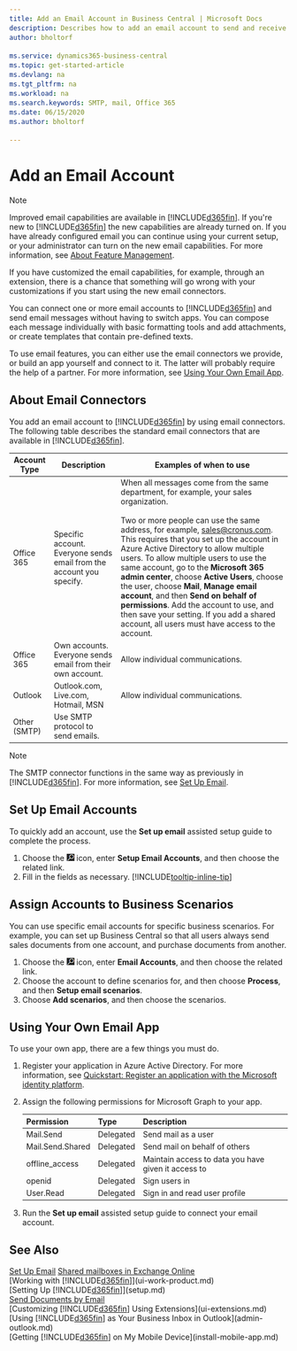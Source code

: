 ```yaml
---
title: Add an Email Account in Business Central | Microsoft Docs
description: Describes how to add an email account to send and receive email messages in Business Central.
author: bholtorf

ms.service: dynamics365-business-central
ms.topic: get-started-article
ms.devlang: na
ms.tgt_pltfrm: na
ms.workload: na
ms.search.keywords: SMTP, mail, Office 365
ms.date: 06/15/2020
ms.author: bholtorf

---
```

# Add an Email Account
> [!NOTE]
> Improved email capabilities are available in [!INCLUDE[d365fin](includes/d365fin_md.md)]. If you're new to [!INCLUDE[d365fin](includes/d365fin_md.md)] the new capabilities are already turned on. If you have already configured email you can continue using your current setup, or your administrator can turn on the new email capabilities. For more information, see [About Feature Management](/dynamics365/business-central/dev-itpro/administration/feature-management.md#about-feature-management). 
>
> If you have customized the email capabilities, for example, through an extension, there is a chance that something will go wrong with your customizations if you start  using the new email connectors. 

You can connect one or more email accounts to [!INCLUDE[d365fin](includes/d365fin_md.md)] and send email messages without having to switch apps. You can compose each message individually with basic formatting tools and add attachments, or create templates that contain pre-defined texts.

To use email features, you can either use the email connectors we provide, or build an app yourself and connect to it. The latter will probably require the help of a partner. For more information, see [Using Your Own Email App](admin-how-setup-email.md#using-your-own-email-app).

## About Email Connectors
You add an email account to [!INCLUDE[d365fin](includes/d365fin_md.md)] by using email connectors. The following table describes the standard email connectors that are available in [!INCLUDE[d365fin](includes/d365fin_md.md)].

|Account Type  |Description  |Examples of when to use  |
|---------|---------|---------|
|Office 365     |Specific account. Everyone sends email from the account you specify.|When all messages come from the same department, for example, your sales organization.<br><br> Two or more people can use the same address, for example, sales@cronus.com. This requires that you set up the account in Azure Active Directory to allow multiple users. To allow multiple users to use the same account, go to the **Microsoft 365 admin center**, choose **Active Users**, choose the user, choose **Mail**, **Manage email account**, and then **Send on behalf of permissions**. Add the account to use, and then save your setting. If you add a shared account, all users must have access to the account.|
|Office 365     |Own accounts. Everyone sends email from their own account.|Allow individual communications.|
|Outlook     |Outlook.com, Live.com, Hotmail, MSN|Allow individual communications.|
|Other (SMTP)     |Use SMTP protocol to send emails.|         |

> [!NOTE]
> The SMTP connector functions in the same way as previously in [!INCLUDE[d365fin](includes/d365fin_md.md)]. For more information, see [Set Up Email](admin-how-setup-email.md).

## Set Up Email Accounts
To quickly add an account, use the **Set up email** assisted setup guide to complete the process.

1. Choose the ![Lightbulb that opens the Tell Me feature](media/ui-search/search_small.png "Tell me what you want to do") icon, enter **Setup Email Accounts**, and then choose the related link.
2. Fill in the fields as necessary. [!INCLUDE[tooltip-inline-tip](includes/tooltip-inline-tip_md.md)] 

## Assign Accounts to Business Scenarios
You can use specific email accounts for specific business scenarios. For example, you can set up Business Central so that all users always send sales documents from one account, and purchase documents from another. 

1. Choose the ![Lightbulb that opens the Tell Me feature](media/ui-search/search_small.png "Tell me what you want to do") icon, enter **Email Accounts**, and then choose the related link.
2. Choose the account to define scenarios for, and then choose **Process**, and then **Setup email scenarios**.
3. Choose **Add scenarios**, and then choose the scenarios.

## Using Your Own Email App
To use your own app, there are a few things you must do.

1. Register your application in Azure Active Directory. For more information, see [Quickstart: Register an application with the Microsoft identity platform](/azure/active-directory/develop/quickstart-register-app).
2. Assign the following permissions for Microsoft Graph to your app.

   |Permission  |Type  |Description  |
   |---------|---------|---------|
   |Mail.Send|Delegated|Send mail as a user         |
   |Mail.Send.Shared|Delegated|Send mail on behalf of others  |
   |offline_access|Delegated|Maintain access to data you have given it access to|
   |openid|Delegated|Sign users in|
   |User.Read|Delegated|Sign in and read user profile|
3. Run the **Set up email** assisted setup guide to connect your email account.

## See Also
[Set Up Email](admin-how-setup-email.md)
[Shared mailboxes in Exchange Online](/exchange/collaboration-exo/shared-mailboxes)  
[Working with [!INCLUDE[d365fin](includes/d365fin_md.md)]](ui-work-product.md)  
[Setting Up [!INCLUDE[d365fin](includes/d365fin_md.md)]](setup.md)  
[Send Documents by Email](ui-how-send-documents-email.md)  
[Customizing [!INCLUDE[d365fin](includes/d365fin_md.md)] Using Extensions](ui-extensions.md)  
[Using [!INCLUDE[d365fin](includes/d365fin_md.md)] as Your Business Inbox in Outlook](admin-outlook.md)  
[Getting [!INCLUDE[d365fin](includes/d365fin_md.md)] on My Mobile Device](install-mobile-app.md)